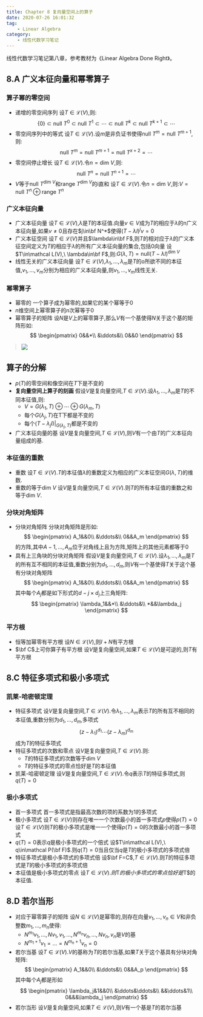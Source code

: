 ```yaml
---
title: Chapter 8 复向量空间上的算子
date: 2020-07-26 16:01:32
tag:
	- Linear Algebra
category: 
	- 线性代数学习笔记
---
```

线性代数学习笔记第八章，参考教材为《Linear Algebra Done Right》。

<!--more-->


## 8.A 广义本征向量和幂零算子
### 算子幂的零空间
- 递增的零空间序列
设$T\in\mathcal L(V)$,则:
$$\{0\}\subset\text{null}\ T^0\subset\text{null}\ T^1\subset\cdots\subset\text{null}\ T^k\subset\text{null}\ T^{k+1}\subset\cdots$$
- 零空间序列中的等式
设$T\in\mathcal L(V)$.设$m$是非负证书使得$\text{null}\ T^m=\text{null}\ T^{m+1}$,则:
$$\text{null}\ T^m=\text{null}\ T^{m+1}=\text{null}\ T^{x+2}=\cdots$$
- 零空间停止增长
设$T\in\mathcal L(V)$.令$n=\text{dim}\ V$,则:
$$\text{null}\ T^n=\text{null}\ T^{n+1}=\cdots$$
- $V$等于$\text{null}\ T^{\text{dim\ }V}$和$\text{range}\ T^{\text{dim\ }V}$的i直和
设$T\in\mathcal L(V)$.令$n=\text{dim}\ V$,则:$V=\text{null}\ T^n\oplus\text{range\ }T^n$

### 广义本征向量
- 广义本征向量
设$T\in\mathcal L(V)$,$\lambda$是$T$的本征值.向量$v\in V$成为$T$的相应于$\lambda$的n广义本征向量,如果$v\neq 0$且存在$j\in\bf N^*$使得$(T-\lambda I)^jv=0$
- 广义本征空间
设$T\in\mathcal L(V)$并且$\lambda\in\bf F$,则$T$的相对应于$\lambda$的广义本征空间定义为$T$的相应于$\lambda$的所有广义本征向量的集合,包括$0$向量
设$T\in\mathcal L(V),\ \lambda\in\bf F$,则:$G(\lambda,T)=\text{null}(T-\lambda I)^{\text{dim}\ V}$
- 线性无关的广义本征向量
设$T\in\mathcal L(V)$,$\lambda_1,...,\lambda_m$是$T$的o所欲不同的本征值,$v_1,...,v_m$分别为相应的广义本征向量,则$v_1,...,v_m$线性无关.

### 幂零算子
- 幂零的
一个算子成为幂零的,如果它的某个幂等于$0$
- $n$维空间上幂零算子的$n$次幂等于$0$
- 幂零算子的矩阵
设$N$是$V$上的幂零算子,那么$V$有一个基使得$N$关于这个基的矩阵形如:
$$
\begin{pmatrix}
0&&*\\
&\ddots&\\
0&&0
\end{pmatrix}
$$
> ![](https://cdn.jsdelivr.net/gh/xiaoxuan-yu/Youmans-Blog/img/5b6025be38264c44993bf702f86b9203.png)

## 算子的分解
- $p(T)$的零空间和像空间在$T$下是不变的
- **复向量空间上算子的刻画**
假设$V$是复向量空间,$T\in\mathcal L(V)$.设$\lambda_1,...,\lambda_m$是$T$的不同本征值,则:
	- $V=G(\lambda_1,T)\oplus \cdots\oplus G(\lambda_m,T)$
	- 每个$G(\lambda_j,T)$在T下都是不变的
	- 每个$(T-\lambda_j I)|_{G(\lambda_j,T)}$都是不变的
- 广义本征向量的基
设$V$是复向量空间,$T\in\mathcal L(V)$,则$V$有一个由$T$的广义本征向量组成的基.

### 本征值的重数
- 重数
设$T\in\mathcal L(V)$.$T$的本征值$\lambda$的重数定义为相应的广义本征空间$G(\lambda,T)$的维数.
- 重数的等于$\text{dim}\ V$
设$V$是复向量空间,$T\in\mathcal L(V)$.则$T$的所有本征值的重数之和等于$\text{dim}\ V$.

### 分块对角矩阵
- 分块对角矩阵
分块对角矩阵是形如:
$$
\begin{pmatrix}
A_1&&0\\
&\ddots&\\
0&&A_m
\end{pmatrix}
$$
的方阵,其中$A-1,...,A_m$位于对角线上且为方阵,矩阵上的其他元素都等于$0$
- 具有上三角块的分块对角矩阵
假设$V$是复向量空间,$T\in\mathcal L(V)$.设$\lambda_1,...,\lambda_m$是$T$的所有互不相同的本征值,重数分别为$d_1,...,d_m$,则$V$有一个基使得$T$关于这个基有分块对角矩阵
$$
\begin{pmatrix}
A_1&&0\\
&\ddots&\\
0&&A_m
\end{pmatrix}
$$
其中每个$A_j$都是如下形式的$d-j\times d_j$上三角矩阵:
$$
\begin{pmatrix}
\lambda_1&&*\\
&\ddots&\\
*&&\lambda_j
\end{pmatrix}
$$

### 平方根
- 恒等加幂零有平方根
设$N\in\mathcal L(V)$,则$I+N$有平方根
- $\bf C$上可你算子有平方根
设$V$是复向量空间,如果$T\in\mathcal L(V)$是可逆的,则$T$有平方根

## 8.C 特征多项式和极小多项式
### 凯莱-哈密顿定理
- 特征多项式
设$V$是复向量空间,$T\in\mathcal L(V)$.令$\lambda_1,...,\lambda_m$表示$T$的所有互不相同的本征值,重数分别为$d_1,...,d_m$,多项式
$$(z-\lambda_1)^{d_1}\cdots(z-\lambda_m)^{d_m}$$
成为$T$的特征多项式
- 特征多项式的次数和零点
设$V$是复向量空间,$T\in\mathcal L(V)$.则:
	- $T$的特征多项式的次数等于$\text{dim\ }V$
	- $T$的特征多项式的零点恰好是$T$的本征值
- 凯莱-哈密顿定理
设$V$是复向量空间,$T\in\mathcal L(V)$.令$q$表示$T$的特征多项式,则$q(T)=0$

### 极小多项式
- 首一多项式
首一多项式是指最高次数的项的系数为$1$的多项式
- 极小多项式
设$T\in\mathcal L(V)$则存在唯一一个次数最小的首一多项式$p$使得$p(T)=0$
设$T\in\mathcal L(V)$则$T$的极小多项式是唯一一个使得$p(T)=0$的次数最小的首一多项式
- $q(T)=0$表示$q$是极小多项式的一个倍式
设$T\in\mathcal L(V),\ q\in\mathcal P(\bf F)$.则$q(T)=0$当且仅当$q$是$T$的极小多项式的多项式倍
- 特征多项式是极小多项式的多项式倍
设$\bf F=C$,$T\in\mathcal L(V)$.则$T$的特征多项式是$T$的极小多项式的多项式倍
- 本征值是极小多项式的零点
设$T\in\mathcal L(V).则$T$的极小多项式的零点恰好是$T$的本征值.

## 8.D 若尔当形
- 对应于幂零算子的矩阵
设$N\in\mathcal L(V)$是幂零的,则存在向量$v_1,...,v_n\in V$和非负整数$m_1,...,m_n$使得:
	- $N^{m_1}v_1,...,Nv_1,v_1,...,N^{m_n}v_n,...,Nv_n,v_n$是$V$的基
	- $N^{m_1+1}v_1=...=N^{m_n+1}v_n=0$
- 若尔当基
设$T\in\mathcal L(V)$.$V$的基称为$T$的若尔当基,如果$T$关于这个基具有分块对角矩阵:
$$
\begin{pmatrix}
A_1&&0\\
&\ddots&\\
0&&A_p
\end{pmatrix}
$$
其中每个$A_j$都是形如
$$
\begin{pmatrix}
\lambda_j&1&&0\\
&\ddots&\ddots&\\
&&\ddots&1\\
0&&&\lambda_j
\end{pmatrix}
$$
- 若尔当形
设$V$是复向量空间,如果$T\in\mathcal L(V)$,则$V$有一个基是$T$的若尔当基